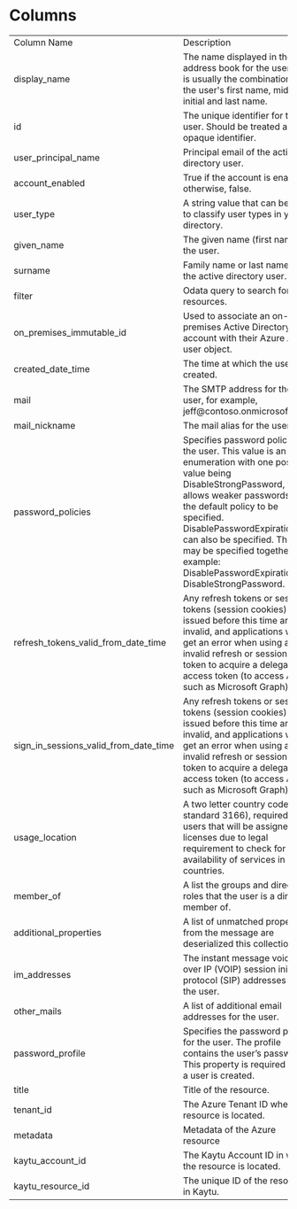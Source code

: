 # Columns  

<table>
	<tr><td>Column Name</td><td>Description</td></tr>
	<tr><td>display_name</td><td>The name displayed in the address book for the user. This is usually the combination of the user's first name, middle initial and last name.</td></tr>
	<tr><td>id</td><td>The unique identifier for the user. Should be treated as an opaque identifier.</td></tr>
	<tr><td>user_principal_name</td><td>Principal email of the active directory user.</td></tr>
	<tr><td>account_enabled</td><td>True if the account is enabled; otherwise, false.</td></tr>
	<tr><td>user_type</td><td>A string value that can be used to classify user types in your directory.</td></tr>
	<tr><td>given_name</td><td>The given name (first name) of the user.</td></tr>
	<tr><td>surname</td><td>Family name or last name of the active directory user.</td></tr>
	<tr><td>filter</td><td>Odata query to search for resources.</td></tr>
	<tr><td>on_premises_immutable_id</td><td>Used to associate an on-premises Active Directory user account with their Azure AD user object.</td></tr>
	<tr><td>created_date_time</td><td>The time at which the user was created.</td></tr>
	<tr><td>mail</td><td>The SMTP address for the user, for example, jeff@contoso.onmicrosoft.com.</td></tr>
	<tr><td>mail_nickname</td><td>The mail alias for the user.</td></tr>
	<tr><td>password_policies</td><td>Specifies password policies for the user. This value is an enumeration with one possible value being DisableStrongPassword, which allows weaker passwords than the default policy to be specified. DisablePasswordExpiration can also be specified. The two may be specified together; for example: DisablePasswordExpiration, DisableStrongPassword.</td></tr>
	<tr><td>refresh_tokens_valid_from_date_time</td><td>Any refresh tokens or sessions tokens (session cookies) issued before this time are invalid, and applications will get an error when using an invalid refresh or sessions token to acquire a delegated access token (to access APIs such as Microsoft Graph).</td></tr>
	<tr><td>sign_in_sessions_valid_from_date_time</td><td>Any refresh tokens or sessions tokens (session cookies) issued before this time are invalid, and applications will get an error when using an invalid refresh or sessions token to acquire a delegated access token (to access APIs such as Microsoft Graph).</td></tr>
	<tr><td>usage_location</td><td>A two letter country code (ISO standard 3166), required for users that will be assigned licenses due to legal requirement to check for availability of services in countries.</td></tr>
	<tr><td>member_of</td><td>A list the groups and directory roles that the user is a direct member of.</td></tr>
	<tr><td>additional_properties</td><td>A list of unmatched properties from the message are deserialized this collection.</td></tr>
	<tr><td>im_addresses</td><td>The instant message voice over IP (VOIP) session initiation protocol (SIP) addresses for the user.</td></tr>
	<tr><td>other_mails</td><td>A list of additional email addresses for the user.</td></tr>
	<tr><td>password_profile</td><td>Specifies the password profile for the user. The profile contains the user’s password. This property is required when a user is created.</td></tr>
	<tr><td>title</td><td>Title of the resource.</td></tr>
	<tr><td>tenant_id</td><td>The Azure Tenant ID where the resource is located.</td></tr>
	<tr><td>metadata</td><td>Metadata of the Azure resource</td></tr>
	<tr><td>kaytu_account_id</td><td>The Kaytu Account ID in which the resource is located.</td></tr>
	<tr><td>kaytu_resource_id</td><td>The unique ID of the resource in Kaytu.</td></tr>
</table>